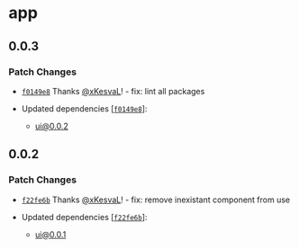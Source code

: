 # app

## 0.0.3

### Patch Changes

- [`f0149e8`](https://github.com/xKesvaL/leetstrength/commit/f0149e88c83b1d4a0bb606012bf9f7871896b885) Thanks [@xKesvaL](https://github.com/xKesvaL)! - fix: lint all packages

- Updated dependencies [[`f0149e8`](https://github.com/xKesvaL/leetstrength/commit/f0149e88c83b1d4a0bb606012bf9f7871896b885)]:
  - ui@0.0.2

## 0.0.2

### Patch Changes

- [`f22fe6b`](https://github.com/xKesvaL/leetstrength/commit/f22fe6b05370b4a21b69320d26207578c1dab898) Thanks [@xKesvaL](https://github.com/xKesvaL)! - fix: remove inexistant component from use

- Updated dependencies [[`f22fe6b`](https://github.com/xKesvaL/leetstrength/commit/f22fe6b05370b4a21b69320d26207578c1dab898)]:
  - ui@0.0.1
